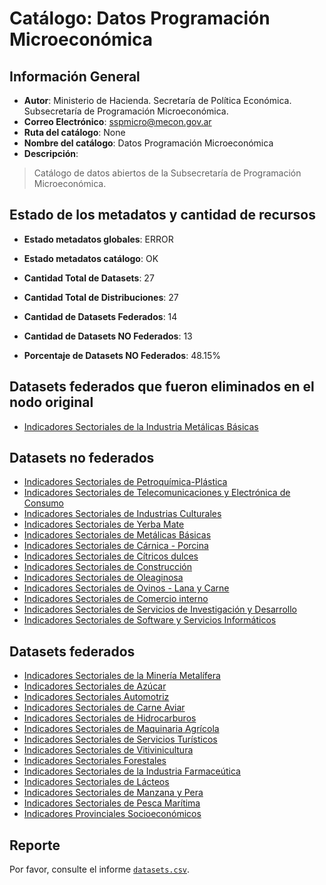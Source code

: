 
# Catálogo: Datos Programación Microeconómica

## Información General

- **Autor**: Ministerio de Hacienda. Secretaría de Política Económica. Subsecretaría de Programación Microeconómica.
- **Correo Electrónico**: sspmicro@mecon.gov.ar
- **Ruta del catálogo**: None
- **Nombre del catálogo**: Datos Programación Microeconómica
- **Descripción**:

> Catálogo de datos abiertos de la Subsecretaría de Programación Microeconómica.

## Estado de los metadatos y cantidad de recursos

- **Estado metadatos globales**: ERROR
- **Estado metadatos catálogo**: OK
- **Cantidad Total de Datasets**: 27
- **Cantidad Total de Distribuciones**: 27

- **Cantidad de Datasets Federados**: 14
- **Cantidad de Datasets NO Federados**: 13
- **Porcentaje de Datasets NO Federados**: 48.15%

## Datasets federados que fueron eliminados en el nodo original

- [Indicadores Sectoriales de la Industria Metálicas Básicas](https://www.minhacienda.gob.ar/secretarias/politica-economica/programacion-microeconomica/)

## Datasets no federados

- [Indicadores Sectoriales de Petroquímica-Plástica](https://www.minhacienda.gob.ar/secretarias/politica-economica/programacion-microeconomica/)
- [Indicadores Sectoriales de Telecomunicaciones y Electrónica de Consumo](https://www.minhacienda.gob.ar/secretarias/politica-economica/programacion-microeconomica/)
- [Indicadores Sectoriales de Industrias Culturales](https://www.minhacienda.gob.ar/secretarias/politica-economica/programacion-microeconomica/)
- [Indicadores Sectoriales de Yerba Mate](https://www.minhacienda.gob.ar/secretarias/politica-economica/programacion-microeconomica/)
- [Indicadores Sectoriales de Metálicas Básicas](https://www.minhacienda.gob.ar/secretarias/politica-economica/programacion-microeconomica/)
- [Indicadores Sectoriales de Cárnica - Porcina](https://www.minhacienda.gob.ar/secretarias/politica-economica/programacion-microeconomica/)
- [Indicadores Sectoriales de Cítricos dulces](https://www.minhacienda.gob.ar/secretarias/politica-economica/programacion-microeconomica/)
- [Indicadores Sectoriales de Construcción](https://www.minhacienda.gob.ar/secretarias/politica-economica/programacion-microeconomica/)
- [Indicadores Sectoriales de Oleaginosa](https://www.minhacienda.gob.ar/secretarias/politica-economica/programacion-microeconomica/)
- [Indicadores Sectoriales de Ovinos - Lana y Carne](https://www.minhacienda.gob.ar/secretarias/politica-economica/programacion-microeconomica/)
- [Indicadores Sectoriales de Comercio interno](https://www.minhacienda.gob.ar/secretarias/politica-economica/programacion-microeconomica/)
- [Indicadores Sectoriales de Servicios de Investigación y Desarrollo](https://www.minhacienda.gob.ar/secretarias/politica-economica/programacion-microeconomica/)
- [Indicadores Sectoriales de Software y Servicios Informáticos](https://www.minhacienda.gob.ar/secretarias/politica-economica/programacion-microeconomica/)

## Datasets federados

- [Indicadores Sectoriales de la Minería Metalífera](https://www.minhacienda.gob.ar/secretarias/politica-economica/programacion-microeconomica/)
- [Indicadores Sectoriales de Azúcar](https://www.minhacienda.gob.ar/secretarias/politica-economica/programacion-microeconomica/)
- [Indicadores Sectoriales Automotriz](https://www.minhacienda.gob.ar/secretarias/politica-economica/programacion-microeconomica/)
- [Indicadores Sectoriales de Carne Aviar](https://www.minhacienda.gob.ar/secretarias/politica-economica/programacion-microeconomica/)
- [Indicadores Sectoriales de Hidrocarburos](https://www.minhacienda.gob.ar/secretarias/politica-economica/programacion-microeconomica/)
- [Indicadores Sectoriales de Maquinaria Agrícola](https://www.minhacienda.gob.ar/secretarias/politica-economica/programacion-microeconomica/)
- [Indicadores Sectoriales de Servicios Turísticos](https://www.minhacienda.gob.ar/secretarias/politica-economica/programacion-microeconomica/)
- [Indicadores Sectoriales de Vitivinicultura](https://www.minhacienda.gob.ar/secretarias/politica-economica/programacion-microeconomica/)
- [Indicadores Sectoriales Forestales](https://www.minhacienda.gob.ar/secretarias/politica-economica/programacion-microeconomica/)
- [Indicadores Sectoriales de la Industria Farmaceútica](https://www.minhacienda.gob.ar/secretarias/politica-economica/programacion-microeconomica/)
- [Indicadores Sectoriales de Lácteos](https://www.minhacienda.gob.ar/secretarias/politica-economica/programacion-microeconomica/)
- [Indicadores Sectoriales de Manzana y Pera](https://www.minhacienda.gob.ar/secretarias/politica-economica/programacion-microeconomica/)
- [Indicadores Sectoriales de Pesca Marítima](https://www.minhacienda.gob.ar/secretarias/politica-economica/programacion-microeconomica/)
- [Indicadores Provinciales Socioeconómicos](https://www.minhacienda.gob.ar/secretarias/politica-economica/programacion-microeconomica/)

## Reporte

Por favor, consulte el informe [`datasets.csv`](datasets.csv).
